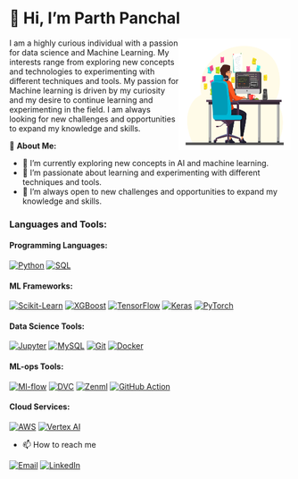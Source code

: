 # 👋 Hi, I’m Parth Panchal

<img align="right" width="200" height="200" src="https://github.com/Parth189p/Parth189p/blob/main/programmer_v_02.jpg">

I am a highly curious individual with a passion for data science and Machine Learning. My interests range from exploring new concepts and technologies to experimenting with different techniques and tools. My passion for Machine learning is driven by my curiosity and my desire to continue learning and experimenting in the field. I am always looking for new challenges and opportunities to expand my knowledge and skills.

🚀 **About Me:**
- 🔭 I’m currently exploring new concepts in AI and machine learning.
- 🌱 I’m passionate about learning and experimenting with different techniques and tools.
- 👯 I’m always open to new challenges and opportunities to expand my knowledge and skills.

### Languages and Tools:
#### Programming Languages:
[![Python](https://img.shields.io/badge/-Python-3776AB?style=flat&logo=python&logoColor=white)](https://www.python.org/)
[![SQL](https://img.shields.io/badge/-SQL-4479A1?style=flat&logo=postgresql&logoColor=white)](https://www.postgresql.org/)

#### ML Frameworks:
[![Scikit-Learn](https://img.shields.io/badge/-Scikit--Learn-F7931E?style=flat&logo=scikit-learn&logoColor=white)](https://scikit-learn.org/stable/)
[![XGBoost](https://img.shields.io/badge/-XGBoost-1765A4?style=flat&logo=xgboost&logoColor=white)](https://xgboost.ai/)
[![TensorFlow](https://img.shields.io/badge/-TensorFlow-FF6F00?style=flat&logo=tensorflow&logoColor=white)](https://www.tensorflow.org/)
[![Keras](https://img.shields.io/badge/-Keras-D00000?style=flat&logo=keras&logoColor=white)](https://keras.io/)
[![PyTorch](https://img.shields.io/badge/-PyTorch-EE4C2C?style=flat&logo=pytorch&logoColor=white)](https://pytorch.org/)

#### Data Science Tools:
[![Jupyter](https://img.shields.io/badge/-Jupyter-F37626?style=flat&logo=jupyter&logoColor=white)](https://jupyter.org/)
[![MySQL](https://img.shields.io/badge/-MySQL-4479A1?style=flat&logo=mysql&logoColor=white)](https://www.mysql.com/)
[![Git](https://img.shields.io/badge/-Git-F05032?style=flat&logo=git&logoColor=white)](https://git-scm.com/)
[![Docker](https://img.shields.io/badge/-Docker-2496ED?style=flat&logo=docker&logoColor=white)](https://www.docker.com/)

#### ML-ops Tools:
[![Ml-flow](https://img.shields.io/badge/-Ml--flow-02575E?style=flat&logo=apache&logoColor=white)](https://www.mlflow.org/)
[![DVC](https://img.shields.io/badge/-DVC-FF6D00?style=flat&logo=dataversioncontrol&logoColor=white)](https://dvc.org/)
[![Zenml](https://img.shields.io/badge/-Zenml-26A6A4?style=flat&logo=zenml&logoColor=white)](https://zenml.io/)
[![GitHub Action](https://img.shields.io/badge/-GitHub_Action-2088FF?style=flat&logo=github-actions&logoColor=white)](https://github.com/features/actions)

#### Cloud Services:
[![AWS](https://img.shields.io/badge/-AWS-232F3E?style=flat&logo=amazon-aws&logoColor=white)](https://aws.amazon.com/)
[![Vertex AI](https://img.shields.io/badge/-Vertex_AI-4285F4?style=flat&logo=google-cloud&logoColor=white)](https://cloud.google.com/vertex-ai)


- 📫 How to reach me
   
 [![Email](https://img.shields.io/badge/-Email-D14836?style=flat&logo=gmail&logoColor=white)](panchalparthppp@gmail.com)
 [![LinkedIn](https://img.shields.io/badge/-LinkedIn-0077B5?style=flat&logo=linkedin)](https://www.linkedin.com/in/parth-panchal-b57492240)


<!---
Parth189p/Parth189p is a ✨ special ✨ repository because its `README.md` (this file) appears on your GitHub profile.
You can click the Preview link to take a look at your changes.
--->
